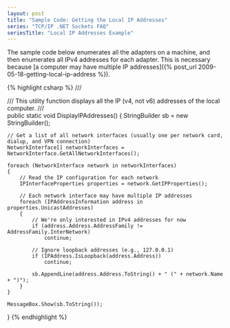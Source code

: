 ```yaml
---
layout: post
title: "Sample Code: Getting the Local IP Addresses"
series: "TCP/IP .NET Sockets FAQ"
seriesTitle: "Local IP Addresses Example"
---
```

The sample code below enumerates all the adapters on a machine, and then enumerates all IPv4 addresses for each adapter. This is necessary because [a computer may have multiple IP addresses]({% post_url 2009-05-18-getting-local-ip-address %}).

 
{% highlight csharp %}
/// <summary>
/// This utility function displays all the IP (v4, not v6) addresses of the local computer.
/// </summary>
public static void DisplayIPAddresses()
{
    StringBuilder sb = new StringBuilder();
  
    // Get a list of all network interfaces (usually one per network card, dialup, and VPN connection)
    NetworkInterface[] networkInterfaces = NetworkInterface.GetAllNetworkInterfaces();
  
    foreach (NetworkInterface network in networkInterfaces)
    {
        // Read the IP configuration for each network
        IPInterfaceProperties properties = network.GetIPProperties();
  
        // Each network interface may have multiple IP addresses
        foreach (IPAddressInformation address in properties.UnicastAddresses)
        {
            // We're only interested in IPv4 addresses for now
            if (address.Address.AddressFamily != AddressFamily.InterNetwork)
                continue;
  
            // Ignore loopback addresses (e.g., 127.0.0.1)
            if (IPAddress.IsLoopback(address.Address))
                continue;
  
            sb.AppendLine(address.Address.ToString() + " (" + network.Name + ")");
        }
    }
  
    MessageBox.Show(sb.ToString());
}
{% endhighlight %}
